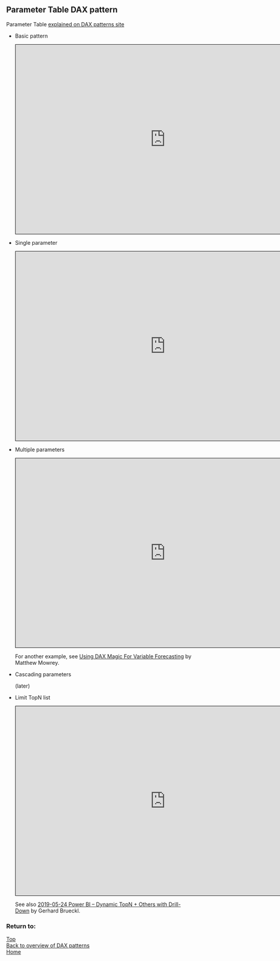 <style>
    iframe {
      border: 1px solid black;
      width: 800px;
      height: 506px;
    }
</style>

## Parameter Table DAX pattern

Parameter Table	[explained on DAX patterns site](https://www.daxpatterns.com/parameter-table/)

- Basic pattern
  
    <iframe id="iframe-pt1" title="ParameterTable-basic-pattern" importance="low" allow="fullscreen"
    src="https://app.powerbi.com/view?r=eyJrIjoiODUxMDE4ZDgtYTczZS00NDM5LWI3YzUtMGY2ZjlmZGQ2ZWM2IiwidCI6Ijg1OTBlYTFlLTdiMjctNDJlNS04MTdmLTZjOGYzNzE5ZjMxNCJ9"></iframe>
    
    
- Single parameter
  
    <iframe id="iframe-pt2" title="ParameterTable-single-parameter" importance="low" allow="fullscreen"
    src="https://app.powerbi.com/view?r=eyJrIjoiNjI2MmFkNGMtODUxZC00OTMzLTlhNDUtYjMxNDI0ODI1ZmYyIiwidCI6Ijg1OTBlYTFlLTdiMjctNDJlNS04MTdmLTZjOGYzNzE5ZjMxNCJ9"></iframe>
    

- Multiple parameters
  
    <iframe id="iframe-pt3" title="ParameterTable-multiple-parameters" importance="low" allow="fullscreen"
    src="https://app.powerbi.com/view?r=eyJrIjoiYTAzNzk3NTAtZjY3Zi00OTMwLTg4NjYtYzdiOTgwN2ViYjczIiwidCI6Ijg1OTBlYTFlLTdiMjctNDJlNS04MTdmLTZjOGYzNzE5ZjMxNCJ9"></iframe>
    
    For another example, see [Using DAX Magic For Variable Forecasting](https://powerpivotpro.com/2018/03/using-dax-magic-for-variable-forecasting/) by Matthew Mowrey.
    
    
- Cascading parameters
  
    (later)
    
- Limit TopN list
  
    <iframe id="iframe-pt5" title="ParameterTable-Limit-TopN" importance="low" allow="fullscreen"
    src="https://app.powerbi.com/view?r=eyJrIjoiNmYzNGJjMGYtNTU0Ni00N2ZiLWI2MjItMjgzMTQ4YTlkOTc3IiwidCI6Ijg1OTBlYTFlLTdiMjctNDJlNS04MTdmLTZjOGYzNzE5ZjMxNCJ9"></iframe>
    
  See also [ 2019-05-24 Power BI – Dynamic TopN + Others with Drill-Down](https://blog.gbrueckl.at/2019/05/power-bi-dynamic-topn-others-with-drill-down/) by Gerhard Brueckl.



### Return to: 
[Top](#parameter-table-dax-pattern)  
[Back to overview of DAX patterns](/Power-BI-samples-DAX-patterns)  
[Home](/.)
